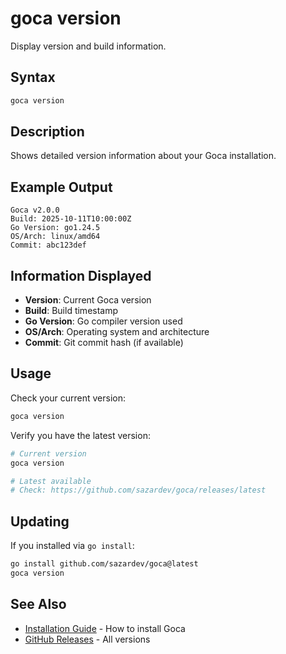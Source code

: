 # goca version

Display version and build information.

## Syntax

```bash
goca version
```

## Description

Shows detailed version information about your Goca installation.

## Example Output

```
Goca v2.0.0
Build: 2025-10-11T10:00:00Z
Go Version: go1.24.5
OS/Arch: linux/amd64
Commit: abc123def
```

## Information Displayed

- **Version**: Current Goca version
- **Build**: Build timestamp
- **Go Version**: Go compiler version used
- **OS/Arch**: Operating system and architecture
- **Commit**: Git commit hash (if available)

## Usage

Check your current version:

```bash
goca version
```

Verify you have the latest version:

```bash
# Current version
goca version

# Latest available
# Check: https://github.com/sazardev/goca/releases/latest
```

## Updating

If you installed via `go install`:

```bash
go install github.com/sazardev/goca@latest
goca version
```

## See Also

- [Installation Guide](/guide/installation) - How to install Goca
- [GitHub Releases](https://github.com/sazardev/goca/releases) - All versions
